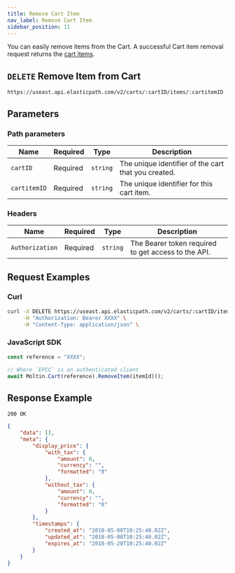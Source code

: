 ```yaml
---
title: Remove Cart Item
nav_label: Remove Cart Item
sidebar_position: 11
---
```


You can easily remove items from the Cart. A successful Cart item removal request returns the [cart items](/docs/commerce-cloud/carts/cart-items/cart-items-overview).

## `DELETE` Remove Item from Cart

```http
https://useast.api.elasticpath.com/v2/carts/:cartID/items/:cartitemID
```

## Parameters

### Path parameters

| Name | Required | Type | Description |
| --- | --- | --- | --- |
| `cartID` | Required | `string` | The unique identifier of the cart that you created. |
| `cartitemID` | Required | `string` | The unique identifier for this cart item. |

### Headers

| Name            | Required | Type     | Description                                         |
| --------------- | -------- | -------- | --------------------------------------------------- |
| `Authorization` | Required | `string` | The Bearer token required to get access to the API. |

## Request Examples

### Curl

```bash
curl -X DELETE https://useast.api.elasticpath.com/v2/carts/:cartID/items/:cartitemID \
     -H "Authorization: Bearer XXXX" \
     -H "Content-Type: application/json" \
```

### JavaScript SDK

```javascript
const reference = "XXXX";

// Where `EPCC` is an authenticated client
await Moltin.Cart(reference).RemoveItem(itemId)();
```

## Response Example

`200 OK`

```json
{
    "data": [],
    "meta": {
        "display_price": {
            "with_tax": {
                "amount": 0,
                "currency": "",
                "formatted": "0"
            },
            "without_tax": {
                "amount": 0,
                "currency": "",
                "formatted": "0"
            }
        },
        "timestamps": {
            "created_at": "2018-05-08T10:25:40.02Z",
            "updated_at": "2018-05-08T10:25:40.02Z",
            "expires_at": "2018-05-20T10:25:40.02Z"
        }
    }
}
```

